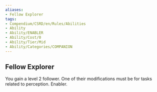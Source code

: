 ```yaml
---
aliases:
- Fellow Explorer
tags:
- Compendium/CSRD/en/Rules/Abilities
- Ability
- Ability/ENABLER
- Ability/Cost/0
- Ability/Tier/Mid
- Ability/Categories/COMPANION
---
```


  
## Fellow Explorer  
You gain a level 2 follower. One of their modifications must be for tasks related to perception. Enabler. 
